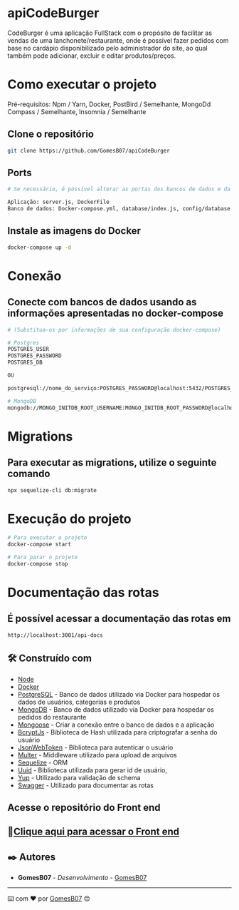 # apiCodeBurger

CodeBurger é uma aplicação FullStack com o propósito de facilitar as vendas de uma lanchonete/restaurante, onde é possível fazer pedidos com base no cardápio disponibilizado pelo administrador do site, ao qual também pode adicionar, excluir e editar produtos/preços.

# Como executar o projeto
Pré-requisitos: Npm / Yarn, Docker, PostBird / Semelhante, MongoDd Compass / Semelhante, Insomnia / Semelhante

## Clone o repositório
```bash
git clone https://github.com/GomesB07/apiCodeBurger
```

## Ports

```bash
# Se necessário, é possível alterar as portas dos bancos de dados e da aplicação nos seguintes arquivos

Aplicação: server.js, DockerFile
Banco de dados: Docker-compose.yml, database/index.js, config/database.js
```

## Instale as imagens do Docker

```bash
docker-compose up -d
```
# Conexão
## Conecte com bancos de dados usando as informações apresentadas no docker-compose
```bash
# (Substitua-os por informações de sua configuração docker-compose)

# Postgres
POSTGRES_USER
POSTGRES_PASSWORD
POSTGRES_DB

OU

postgresql://nome_do_serviço:POSTGRES_PASSWORD@localhost:5432/POSTGRES_DB

# MongoDB
mongodb://MONGO_INITDB_ROOT_USERNAME:MONGO_INITDB_ROOT_PASSWORD@localhost:27017
```

# Migrations
## Para executar as migrations, utilize o seguinte comando
```bash
npx sequelize-cli db:migrate
```

# Execução do projeto
```bash
# Para executar o projeto
docker-compose start

# Para parar o projeto
docker-compose stop
```

# Documentação das rotas
## É possível acessar a documentação das rotas em
```bash
http://localhost:3001/api-docs
```

## 🛠️ Construído com

* [Node](https://nodejs.org/pt)
* [Docker](https://www.docker.com/) 
* [PostgreSQL](https://www.postgresql.org/) - Banco de dados utilizado via Docker para hospedar os dados de usuários, categorias e produtos
* [MongoDB](https://www.mongodb.com/pt-br) - Banco de dados utilizado via Docker para hospedar os pedidos do restaurante
* [Mongoose](https://mongoosejs.com/) - Criar a conexão entre o banco de dados e a aplicação
* [BcryptJs](https://www.npmjs.com/package/bcryptjs) - Biblioteca de Hash utilizada para criptografar a senha do usuário 
* [JsonWebToken](https://jwt.io/) - Biblioteca para autenticar o usuário
* [Multer](https://www.npmjs.com/package/multer) - Middleware utilizado para upload de arquivos
* [Sequelize](https://sequelize.org/) - ORM
* [Uuid](https://www.npmjs.com/package/uuid) - Biblioteca utilizada para gerar id de usuário,
* [Yup](https://github.com/jquense/yup) - Utilizado para validação de schema
* [Swagger](https://swagger.io/) - Utilizado para documentar as rotas

## Acesse o repositório do Front end

## 🔗[Clique aqui para acessar o Front end](https://github.com/GomesB07/FrontCodeBurger)

## ✒️ Autores

* **GomesB07** - *Desenvolvimento* - [GomesB07](https://github.com/GomesB07)
---
⌨️ com ❤️ por [GomesB07](https://github.com/GomesB07) 😊
